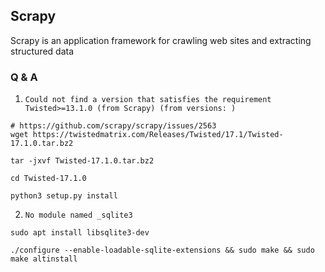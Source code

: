 ## Scrapy

Scrapy is an application framework for crawling web sites and extracting structured data


### Q & A

1. `Could not find a version that satisfies the requirement Twisted>=13.1.0 (from Scrapy) (from versions: )`

```
# https://github.com/scrapy/scrapy/issues/2563
wget https://twistedmatrix.com/Releases/Twisted/17.1/Twisted-17.1.0.tar.bz2

tar -jxvf Twisted-17.1.0.tar.bz2

cd Twisted-17.1.0

python3 setup.py install
```

2. `No module named _sqlite3` 

```
sudo apt install libsqlite3-dev

./configure --enable-loadable-sqlite-extensions && sudo make && sudo make altinstall

```
